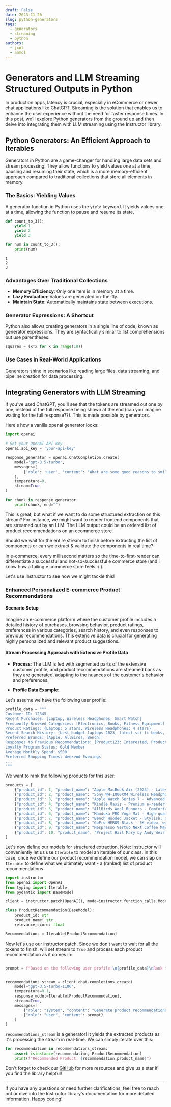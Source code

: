 ```yaml
---
draft: False
date: 2023-11-26
slug: python-generators
tags:
  - generators
  - streaming
  - python
authors:
  - jxnl
  - anmol
---
```


# Generators and LLM Streaming Structured Outputs in Python

In production apps, latency is crucial, especially in eCommerce or newer chat applications like ChatGPT. Streaming is the solution that enables us to enhance the user experience without the need for faster response times. In this post, we'll explore Python generators from the ground up and then delve into integrating them with LLM streaming using the Instructor library.

## Python Generators: An Efficient Approach to Iterables

Generators in Python are a game-changer for handling large data sets and stream processing. They allow functions to yield values one at a time, pausing and resuming their state, which is a more memory-efficient approach compared to traditional collections that store all elements in memory.

### The Basics: Yielding Values

A generator function in Python uses the `yield` keyword. It yields values one at a time, allowing the function to pause and resume its state.

```python
def count_to_3():
    yield 1
    yield 2
    yield 3

for num in count_to_3():
    print(num)
```
```
1
2
3
```

### Advantages Over Traditional Collections

- **Memory Efficiency**: Only one item is in memory at a time.
- **Lazy Evaluation**: Values are generated on-the-fly.
- **Maintain State**: Automatically maintains state between executions.

### Generator Expressions: A Shortcut

Python also allows creating generators in a single line of code, known as generator expressions. They are syntactically similar to list comprehensions but use parentheses.

```python
squares = (x*x for x in range(10))
```

### Use Cases in Real-World Applications

Generators shine in scenarios like reading large files, data streaming, and pipeline creation for data processing.

## Integrating Generators with LLM Streaming

If you've used ChatGPT, you'll see that the tokens are streamed out one by one, instead of the full response being shown at the end (can you imagine waiting for the full response??). This is made possible by generators. 

Here's how a vanilla openai generator looks:

```python
import openai

# Set your OpenAI API key
openai.api_key = 'your-api-key'

response_generator = openai.ChatCompletion.create(
    model='gpt-3.5-turbo',
    messages=[
        {'role': 'user', 'content': "What are some good reasons to smile?"}
    ],
    temperature=0,
    stream=True
)

for chunk in response_generator:
    print(chunk, end="")
```

This is great, but what if we want to do some structured extraction on this stream? For instance, we might want to render frontend components that are streamed out by an LLM. The LLM output could be an ordered list of product recommendations on an ecommerce store.

Should we wait for the entire stream to finish before extracting the list of components or can we extract & validate the components in real time? 

In e-commerce, every millisecond matters so the time-to-first-render can differentiate a successful and not-so-successful e commerce store (and i know how a failing e commerce store feels :/ ).


Let's use Instructor to see how we might tackle this!


### Enhanced Personalized E-commerce Product Recommendations

#### Scenario Setup

Imagine an e-commerce platform where the customer profile includes a detailed history of purchases, browsing behavior, product ratings, preferences in various categories, search history, and even responses to previous recommendations. This extensive data is crucial for generating highly personalized and relevant product suggestions.

#### Stream Processing Approach with Extensive Profile Data

- **Process**: The LLM is fed with segmented parts of the extensive customer profile, and product recommendations are streamed back as they are generated, adapting to the nuances of the customer's behavior and preferences.

- **Profile Data Example**:

Let's assume we have the following user profile:

```python
profile_data = """
Customer ID: 12345
Recent Purchases: [Laptop, Wireless Headphones, Smart Watch]
Frequently Browsed Categories: [Electronics, Books, Fitness Equipment]
Product Ratings: {Laptop: 5 stars, Wireless Headphones: 4 stars}
Recent Search History: [best budget laptops 2023, latest sci-fi books, yoga mats]
Preferred Brands: [Apple, AllBirds, Bench]
Responses to Previous Recommendations: {Product123: Interested, Product456: Not Interested}
Loyalty Program Status: Gold Member
Average Monthly Spend: $500
Preferred Shopping Times: Weekend Evenings
...
"""
```
We want to rank the following products for this user:

```python
products = [
    {"product_id": 1, "product_name": "Apple MacBook Air (2023) - Latest model, high performance, portable"},
    {"product_id": 2, "product_name": "Sony WH-1000XM4 Wireless Headphones - Noise-canceling, long battery life"},
    {"product_id": 3, "product_name": "Apple Watch Series 7 - Advanced fitness tracking, seamless integration with Apple ecosystem"},
    {"product_id": 4, "product_name": "Kindle Oasis - Premium e-reader with adjustable warm light"},
    {"product_id": 5, "product_name": "AllBirds Wool Runners - Comfortable, eco-friendly sneakers"},
    {"product_id": 6, "product_name": "Manduka PRO Yoga Mat - High-quality, durable, eco-friendly"},
    {"product_id": 7, "product_name": "Bench Hooded Jacket - Stylish, durable, suitable for outdoor activities"},
    {"product_id": 8, "product_name": "GoPro HERO9 Black - 5K video, waterproof, for action photography"},
    {"product_id": 9, "product_name": "Nespresso Vertuo Next Coffee Machine - Quality coffee, easy to use, compact design"},
    {"product_id": 10, "product_name": "Project Hail Mary by Andy Weir - Latest sci-fi book from a renowned author"}
]
```

Let's now define our models for structured extraction. Note: instructor will conveniently let us use `Iterable` to model an iterable of our class. In this case, once we define our product recommendation model, we can slap on `Iterable` to define what we ultimately want - a (ranked) list of product recommendations. 


```python
import instructor
from openai import OpenAI
from typing import Iterable
from pydantic import BaseModel

client = instructor.patch(OpenAI(), mode=instructor.function_calls.Mode.JSON)

class ProductRecommendation(BaseModel):
    product_id: str
    product_name: str
    relevance_score: float

Recommendations = Iterable[ProductRecommendation]
```
Now let's use our instructor patch. Since we don't want to wait for all the tokens to finish, will set stream to `True` and process each product recommendation as it comes in:
```python

prompt = f"Based on the following user profile:\n{profile_data}\nRank the following products from most relevant to least relevant:\n" + '\n'.join(f"{product['product_id']} {product['product_name']}" for product in products)


recommendations_stream = client.chat.completions.create(
    model="gpt-3.5-turbo-1106",
    temperature=0.1,
    response_model=Iterable[ProductRecommendation],
    stream=True,
    messages=[
        {"role": "system", "content": "Generate product recommendations based on the customer profile. Return in order of highest recommended first."},
        {"role": "user", "content": prompt}
    ]
)
```

`recommendations_stream` is a generator! It yields the extracted products as it's processing the stream in real-time. We can simply iterate over this:

```python
for recommendation in recommendations_stream:
    assert isinstance(recommendation, ProductRecommendation)
    print(f"Recommended Product: {recommendation.product_name}")
```


Don't forget to check our [GitHub](https://github.com/jxnl/instructor) for more resources and give us a star if you find the library helpful!

---

If you have any questions or need further clarifications, feel free to reach out or dive into the Instructor library's documentation for more detailed information. Happy coding!